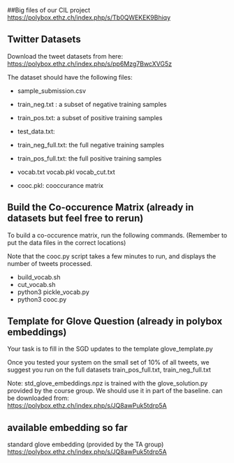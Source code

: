 ##Big files of our CIL project
https://polybox.ethz.ch/index.php/s/Tb0QWEKEK9Bhiqy

## Twitter  Datasets

Download the tweet datasets from here:
https://polybox.ethz.ch/index.php/s/pp6Mzg7BwcXVG5z


The dataset should have the following files:
- sample_submission.csv
- train_neg.txt :  a subset of negative training samples
- train_pos.txt: a subset of positive training samples
- test_data.txt:
- train_neg_full.txt: the full negative training samples
- train_pos_full.txt: the full positive training samples

- vocab.txt vocab.pkl vocab_cut.txt
- cooc.pkl: cooccurance matrix 

## Build the Co-occurence Matrix (already in datasets but feel free to rerun)

To build a co-occurence matrix, run the following commands.  (Remember to put the data files
in the correct locations)

Note that the cooc.py script takes a few minutes to run, and displays the number of tweets processed.

- build_vocab.sh
- cut_vocab.sh
- python3 pickle_vocab.py
- python3 cooc.py

##  Template for Glove Question (already in polybox embeddings)

Your task is to fill in the SGD updates to the template
glove_template.py

Once you tested your system on the small set of 10% of all tweets, we suggest you run on the full datasets train_pos_full.txt, train_neg_full.txt

Note: std_glove_embeddings.npz is trained with the glove_solution.py provided by the course group. We should use it in part of the baseline.
can be downloaded from:
https://polybox.ethz.ch/index.php/s/JQ8awPuk5tdrp5A


##  available embedding so far
standard glove embedding (provided by the TA group)
https://polybox.ethz.ch/index.php/s/JQ8awPuk5tdrp5A